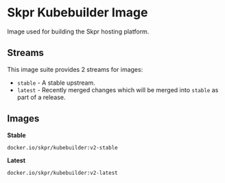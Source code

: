 # Skpr Kubebuilder Image

Image used for building the Skpr hosting platform.

## Streams

This image suite provides 2 streams for images:

* `stable` - A stable upstream.
* `latest` - Recently merged changes which will be merged into `stable` as part of a release.

## Images

**Stable**

```
docker.io/skpr/kubebuilder:v2-stable
```

**Latest**

```
docker.io/skpr/kubebuilder:v2-latest
```
